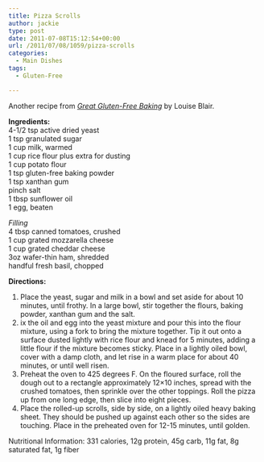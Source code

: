 ```yaml
---
title: Pizza Scrolls
author: jackie
type: post
date: 2011-07-08T15:12:54+00:00
url: /2011/07/08/1059/pizza-scrolls
categories:
  - Main Dishes
tags:
  - Gluten-Free

---
```

Another recipe from _[Great Gluten-Free Baking][1]_ by Louise Blair.

**Ingredients:**  
4-1/2 tsp active dried yeast  
1 tsp granulated sugar  
1 cup milk, warmed  
1 cup rice flour plus extra for dusting  
1 cup potato flour  
1 tsp gluten-free baking powder  
1 tsp xanthan gum  
pinch salt  
1 tbsp sunflower oil  
1 egg, beaten

_Filling_  
4 tbsp canned tomatoes, crushed  
1 cup grated mozzarella cheese  
1 cup grated cheddar cheese  
3oz wafer-thin ham, shredded  
handful fresh basil, chopped

**Directions:**

  1. Place the yeast, sugar and milk in a bowl and set aside for about 10 minutes, until frothy. In a large bowl, stir together the flours, baking powder, xanthan gum and the salt.
  2. ix the oil and egg into the yeast mixture and pour this into the flour mixture, using a fork to bring the mixture together. Tip it out onto a surface dusted lightly with rice flour and knead for 5 minutes, adding a little flour if the mixture becomes sticky. Place in a lightly oiled bowl, cover with a damp cloth, and let rise in a warm place for about 40 minutes, or until well risen.
  3. Preheat the oven to 425 degrees F. On the floured surface, roll the dough out to a rectangle approximately 12&#215;10 inches, spread with the crushed tomatoes, then sprinkle over the other toppings. Roll the pizza up from one long edge, then slice into eight pieces.
  4. Place the rolled-up scrolls, side by side, on a lightly oiled heavy baking sheet. They should be pushed up against each other so the sides are touching. Place in the preheated oven for 12-15 minutes, until golden.

Nutritional Information: 331 calories, 12g protein, 45g carb, 11g fat, 8g saturated fat, 1g fiber

 [1]: http://www.amazon.com/Great-Gluten-Free-Baking-Delicious-Cakes/dp/0600621839?tag=literescap-20